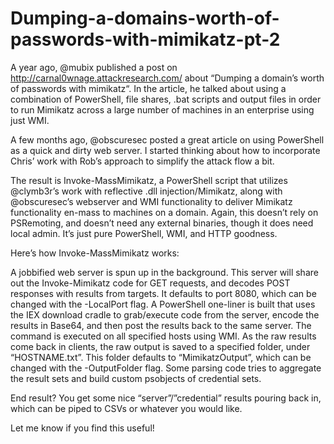 # Dumping-a-domains-worth-of-passwords-with-mimikatz-pt-2

A year ago, @mubix published a post on http://carnal0wnage.attackresearch.com/ about “Dumping a domain’s worth of passwords with mimikatz“. In the article, he talked about using a combination of PowerShell, file shares, .bat scripts and output files in order to run Mimikatz across a large number of machines in an enterprise using just WMI.

A few months ago, @obscuresec posted a great article on using PowerShell as a quick and dirty web server. I started thinking about how to incorporate Chris’ work with Rob’s approach to simplify the attack flow a bit.

The result is Invoke-MassMimikatz, a PowerShell script that utilizes @clymb3r’s work with reflective .dll injection/Mimikatz, along with @obscuresec’s webserver and WMI functionality to deliver Mimikatz functionality en-mass to machines on a domain. Again, this doesn’t rely on PSRemoting, and doesn’t need any external binaries, though it does need local admin. It’s just pure PowerShell, WMI, and HTTP goodness.

Here’s how Invoke-MassMimikatz works:

A jobbified web server is spun up in the background. This server will share out the Invoke-Mimikatz code for GET requests, and decodes POST responses with results from targets. It defaults to port 8080, which can be changed with the -LocalPort flag.
A PowerShell one-liner is built that uses the IEX download cradle to grab/execute code from the server, encode the results in Base64, and then post the results back to the same server.
The command is executed on all specified hosts using WMI.
As the raw results come back in clients, the raw output is saved to a specified folder, under “HOSTNAME.txt”. This folder defaults to “MimikatzOutput”, which can be changed with the -OutputFolder flag.
Some parsing code tries to aggregate the result sets and build custom psobjects of credential sets.

End result? You get some nice “server”/”credential” results pouring back in, which can be piped to CSVs or whatever you would like.

Let me know if you find this useful!
